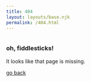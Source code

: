 ```yaml
---
title: 404
layout: layouts/base.njk
permalink: /404.html
---
```


<section class="notfound">
  <img src="" alt="" />
  <h3>oh, fiddlesticks!</h3>
  <p>It looks like that page is missing.</p>
  <a href="javascript:history.back()" class="cta cta-bright">go back</a>
  </section>
